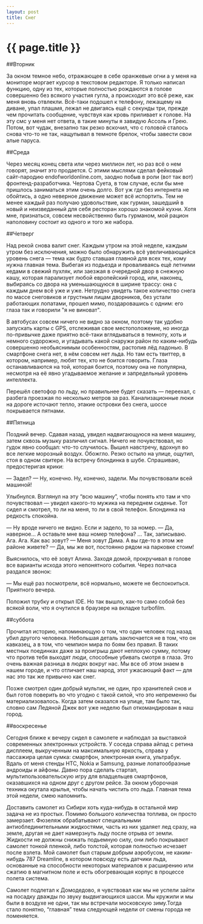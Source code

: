 ```yaml
---
layout: post
title: Снег
---
```

# {{ page.title }}

##Вторник

За окном темное небо, отражающее в себе оранжевые огни  а у меня на мониторе моргает курсор в текстовом редакторе. Я только написал функцию, одну из тех, которые полностью рождаются в голове совершенно без всякого участия гугла, а происходит это всё реже, как меня вновь отвлекли. Всё-таки подошел к телефону, лежащему на диване, упал плашмя, лежал не двигаясь ещё с секунды три, прежде чем прочитать сообщение, чувствуя как кровь приливает к голове. На эту смс у меня нет ответа, в такие минуты я завидую Ассоль и Грею. Потом, вот чудак, внезапно так резко вскочил, что с головой сталось снова что-то не так, нащупывал в темноте брелок, чтобы завести свои алые паруса.

##Среда

Через месяц конец света или через миллион лет, но раз всё о нем говорят, значит это продается. С этими мыслями сделал фейковый сайт-пародию endofworldonline.com, заодно побыв в роли (вот так вот) фронтенд-разработчика. Чертова Суета, в том случае, если бы мне пришлось заниматься этим очень долго. Вот уж где без интернета не обойтись, а одно неверное движение может всё испортить. Тем не менее каждый раз получаю удовольствие, как гурман, зашедший в новый и неизведанный для себя ресторан хорошо знакомой кухни. Хотя мне, признаться, совсем несвойственно быть гурманом, мой рацион наполовину состоит из одного и того же набора.

##Четверг

Над рекой снова валит снег. Каждым утром на этой неделе, каждым утром без исключения, можно было обнаружить всё увеличивающийся уровень снега — тема как будто ставшая главной для всех тех, кому нужна главная тема. Выбегая из подьезда и проваливаясь ещё летними кедами в свежий пухляк, или заезжая в очередной двор в снежную кашу, которая парализует любой европейский город, или, наконец, выбираясь со двора на уменьшающуюся в ширине трассу: она с каждым днем всё уже и уже. Нетрудно увидеть такое количество снега по массе снеговиков и грустным лицам дворников, без устали работающих лопатами, прошел мимо, поздаровашись с одним: его глаза так и говорили "я не виноват". 

В автобусах совсем ничего не видно за окном, поэтому так удобно запускать карты с GPS, отслеживая свое местоположение, но иногда по-привычке даже приятно всё-таки вглядываться в темноту, хоть и немного судорожно, и угадывать какой снаружи район по каким-нибудь совершенно необьяснимым особенностям, растопив лёд ладонью. В смартфоне снега нет, в нём совсем нет льда. Но там есть твиттер, в котором, например, любят тех, кто не боится говорить. Глаза останавливаются на той, которая боится, поэтому она не популярна, несмотря на её явно угадываемое желание и запредельный уровень интеллекта.

Перешёл светофор по льду, но правильнее будет сказать — переехал, с разбега проезжая по несколько метров за раз. Канализационные люки на дороге источают тепло, этакие островки без снега, шоссе покрывается пятнами.

##Пятница

Поздний вечер. Сдавая назад, увидел надвигающуюся на меня машину, затем сквозь музыку различил сигнал. Ничего не почувствовал, но гудок явно сообщал: что-то случилось. Вышел навстречу, вдохнул во все легкие морозный воздух. Обожгло. Резко остыло на улице, ощутил, стоя в одном свитере. На встречу блондинка в шубе. Спрашиваю, предостеригая крики:

— Задел?
— Ну, конечно. Ну, конечно, задели. Мы почувствовали всей машиной!

Улыбнулся. Взглянул на эту “всю машину”, чтобы понять кто там и что почувствовал — увидел какого-то мужика на переднем сиденье. Тот сидел и смотрел, то ли на меня, то ли в свой телефон. Блондинка на редкость спокойна.

— Ну вроде ничего не видно. Если и задело, то за номер.
— Да, наверное... А оставьте мне ваш номер телефона? … Так, записываю. Ага. Ага. Как вас зовут?
— Меня зовут Дима. А вы где-то в этом же районе живете?
— Да, мы же вот, постоянно рядом на парковке стоим!

Выяснилось, что её зовут Алина. Заходя домой, прокручивал в голове все варианты исхода этого непонятного события. Через полчаса раздался звонок:

— Мы ещё раз посмотрели, всё нормально, можете не беспокоиться. Приятного вечера.

Положил трубку и открыл IDE. Но так вышло, как-то само собой без всякой воли, что я очутился в браузере на вкладке turbofilm.

##суббота

Прочитал историю, напоминающую о том, что один человек год назад убил другого человека. Небольшая деталь заключается не в том, что он кавказец, а в том, что чемпион мира по боям без правил. В таких местных поединках даже за проигрыш дают неплохую сумму, потому что против тебя выходят люди, способные убивать смотря в глаза. Это очень важная разница в людях вокруг нас. Мы все об этом знаем в нашем городе, и что отличает наш народ, этот ужасающий факт — для нас это так же привычно как снег.

Позже смотрел один добрый мультик, не один, про хранителей снов и был готов поверить во что угодно с такой силой, что это непременно бы материализовалось. Когда затем оказался на улице, там было так, словно сам Ледяной Джек вот уже неделю был откомандирован в наш город. 

##воскресенье

Сегодня ближе к вечеру сидел в самолете и наблюдал за выставкой современных электронных устройств. У соседа справа айпад с ретина дисплеем, выкрученным на максимальную яркость, справа у пассажира целая сумка: смартфон, электронная книга, ультрабук. Вдаль от меня стенды HTC, Nokia и Samsung, разные лопатообразные андроиды и айфоны. Давно пора сделать стартап, мультипользовательскую игру для владцельцев смартфонов, оказавшихся на одном друг с другом рейсе. За окном уборочная техника окутала крылья, чтобы начать чистить ото льда. Главная тема этой недели, смею напомнить. 

Доставить самолет из Сибири хоть куда-нибудь в остальной мир задача не из простых. Помимо большого количества топлива, он просто замерзает. Фюзеляж обрабатывают специальными антиоблединительными жидкостями, часть из них удаляет лед сразу, на земле, другая не дает намерзнуть льду после отрыва от земли. Жидкости не должны снижать подьемную силу, они либо покрывают самолет тонкой пленкой, либо толстой, которая полностью исчезает после взлета. Мой самолет был старым добрым аэробусом,  не каким-нибудь 787 Dreamline, в котором повсюду есть датчики льда, основанные на способности некоторых материалов к расширению или сжатию в магнитном поле и есть обогревающая корпус в процессе полета система. 

Самолет подлетал к Домодедово, я чувствовал как мы не успели зайти на посадку дважды по звуку выдвигающихся шасси. Мы кружили и мы были в воздухе не одни, так мы встречали московскую зиму.Тогда стало понятно, “главная” тема следующей недели от смены города не поменяется.